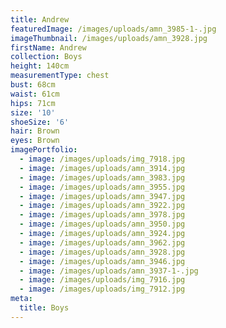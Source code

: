 ```yaml
---
title: Andrew
featuredImage: /images/uploads/amn_3985-1-.jpg
imageThumbnail: /images/uploads/amn_3928.jpg
firstName: Andrew
collection: Boys
height: 140cm
measurementType: chest
bust: 68cm
waist: 61cm
hips: 71cm
size: '10'
shoeSize: '6'
hair: Brown
eyes: Brown
imagePortfolio:
  - image: /images/uploads/img_7918.jpg
  - image: /images/uploads/amn_3914.jpg
  - image: /images/uploads/amn_3983.jpg
  - image: /images/uploads/amn_3955.jpg
  - image: /images/uploads/amn_3947.jpg
  - image: /images/uploads/amn_3922.jpg
  - image: /images/uploads/amn_3978.jpg
  - image: /images/uploads/amn_3950.jpg
  - image: /images/uploads/amn_3924.jpg
  - image: /images/uploads/amn_3962.jpg
  - image: /images/uploads/amn_3928.jpg
  - image: /images/uploads/amn_3946.jpg
  - image: /images/uploads/amn_3937-1-.jpg
  - image: /images/uploads/img_7916.jpg
  - image: /images/uploads/img_7912.jpg
meta:
  title: Boys
---
```


